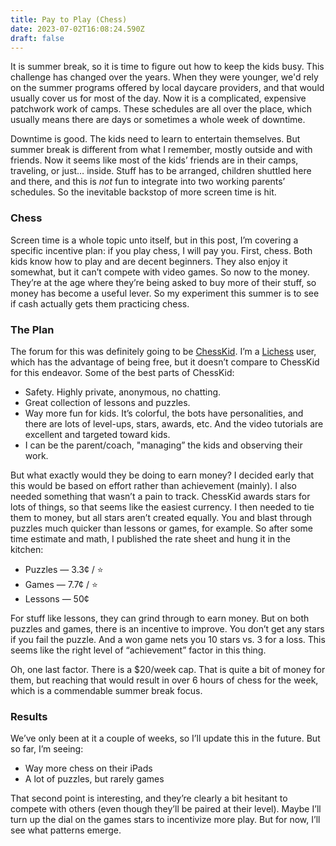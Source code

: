 ```yaml
---
title: Pay to Play (Chess)
date: 2023-07-02T16:08:24.590Z
draft: false
---
```

It is summer break, so it is time to figure out how to keep the kids busy. This challenge has changed over the years. When they were younger, we'd rely on the summer programs offered by local daycare providers, and that would usually cover us for most of the day. Now it is a complicated, expensive patchwork work of camps. These schedules are all over the place, which usually means there are days or sometimes a whole week of downtime.

Downtime is good. The kids need to learn to entertain themselves. But summer break is different from what I remember, mostly outside and with friends. Now it seems like most of the kids’ friends are in their camps, traveling, or just… inside. Stuff has to be arranged, children shuttled here and there, and this is *not* fun to integrate into two working parents’ schedules. So the inevitable backstop of more screen time is hit.

### Chess
Screen time is a whole topic unto itself, but in this post, I’m covering a specific incentive plan: if you play chess, I will pay you. First, chess. Both kids know how to play and are decent beginners. They also enjoy it somewhat, but it can’t compete with video games. So now to the money. They’re at the age where they’re being asked to buy more of their stuff, so money has become a useful lever. So my experiment this summer is to see if cash actually gets them practicing chess.

### The Plan
The forum for this was definitely going to be [ChessKid](https://www.chesskid.com/). I’m a [Lichess](https://lichess.org) user, which has the advantage of being free, but it doesn’t compare to ChessKid for this endeavor. Some of the best parts of ChessKid:
* Safety. Highly private, anonymous, no chatting.
* Great collection of lessons and puzzles.
* Way more fun for kids. It’s colorful, the bots have personalities, and there are lots of level-ups, stars, awards, etc. And the video tutorials are excellent and targeted toward kids.
* I can be the parent/coach, "managing” the kids and observing their work.

But what exactly would they be doing to earn money? I decided early that this would be based on effort rather than achievement (mainly). I also needed something that wasn’t a pain to track. ChessKid awards stars for lots of things, so that seems like the easiest currency. I then needed to tie them to money, but all stars aren’t created equally. You and blast through puzzles much quicker than lessons or games, for example. So after some time estimate and math, I published the rate sheet and hung it in the kitchen:

* Puzzles — 3.3¢ / ⭐️
* Games — 7.7¢ / ⭐️ 
* Lessons — 50¢

For stuff like lessons, they can grind through to earn money. But on both puzzles and games, there is an incentive to improve. You don’t get any stars if you fail the puzzle. And a won game nets you 10 stars vs. 3 for a loss. This seems like the right level of “achievement” factor in this thing.

Oh, one last factor. There is a $20/week cap. That is quite a bit of money for them, but reaching that would result in over 6 hours of chess for the week, which is a commendable summer break focus. 

### Results
We’ve only been at it a couple of weeks, so I’ll update this in the future. But so far, I’m seeing:
* Way more chess on their iPads
* A lot of puzzles, but rarely games

That second point is interesting, and they’re clearly a bit hesitant to compete with others (even though they’ll be paired at their level). Maybe I’ll turn up the dial on the games stars to incentivize more play. But for now, I’ll see what patterns emerge.